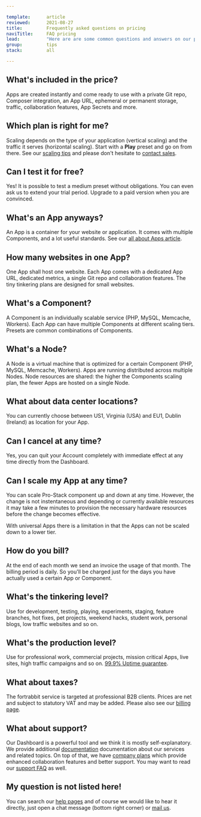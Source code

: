 ```yaml
---

template:      article
reviewed:      2021-08-27
title:         Frequently asked questions on pricing
naviTitle:     FAQ pricing
lead:          "Here are are some common questions and answers on our pricing and billing."
group:         tips
stack:         all

---
```


## What's included in the price?

Apps are created instantly and come ready to use with a private Git repo, Composer integration, an App URL, ephemeral or permanent storage, traffic, collaboration features, App Secrets and more.

## Which plan is right for me?

Scaling depends on the type of your application (vertical scaling) and the traffic it serves (horizontal scaling). Start with a **Play** preset and go on from there. See our [scaling tips](/scaling) and please don't hesitate to [contact sales](mailto:sales@fortrabbit.com).

## Can I test it for free?

Yes! It is possible to test a medium preset without obligations. You can even ask us to extend your trial period. Upgrade to a paid version when you are convinced.

## What's an App anyways?

An App is a container for your website or application. It comes with multiple Components, and a lot useful standards. See our [all about Apps article](/app).

## How many websites in one App?

One App shall host one website. Each App comes with a dedicated App URL, dedicated metrics, a single Git repo and collaboration features. The tiny tinkering plans are designed for small websites.

## What's a Component?

A Component is an individually scalable service (PHP, MySQL, Memcache, Workers). Each App can have multiple Components at different scaling tiers. Presets are common combinations of Components.

## What's a Node?

A Node is a virtual machine that is optimized for a certain Component (PHP, MySQL, Memcache, Workers). Apps are running distributed across multiple Nodes. Node resources are shared: the higher the Components scaling plan, the fewer Apps are hosted on a single Node.

## What about data center locations?

You can currently choose between US1, Virginia (USA) and EU1, Dublin (Ireland) as location for your App.

## Can I cancel at any time?

Yes, you can quit your Account completely with immediate effect at any time directly from the Dashboard.

## Can I scale my App at any time?

You can scale Pro-Stack component up and down at any time. However, the change is not instentaneous and depending or currently available resources it may take a few minutes to provision the necessary hardware resources before the change becomes effective.

With universal Apps there is a limitation in that the Apps can not be scaled down to a lower tier.
<!-- Universal apps can not be scaled -->

## How do you bill?

At the end of each month we send an invoice the usage of that month. The billing period is daily. So you'll be charged just for the days you have actually used a certain App or Component.

<!--
// This is not a place to market/promote the nature of our billing mode, imho.
// Anyway, the below is not how we bill. It's something else, not quite sure what.

You pay as you grow.
-->

## What's the tinkering level?

Use for development, testing, playing, experiments, staging, feature branches, hot fixes, pet projects, weekend hacks, student work, personal blogs, low traffic websites and so on.

## What's the production level?

Use for professional work, commercial projects, mission critical Apps, live sites, high traffic campaigns and so on. [99.9% Uptime guarantee](https://www.fortrabbit.com/sla).

<!--

The 99.9 link needs some text, like, "this plan is covered by"
It looks out of place otherwise, which is why I removed it from the section above.

-->

## What about taxes?

The fortrabbit service is targeted at professional B2B clients. Prices are net and subject to statutory VAT and may be added. Please also see our [billing page](/billing).

<!--
// To my understanding Net prices already include Tax. I find the sentence above confusing.

From the web: Net price is the value at which a product or service is sold after all taxes and other costs are added and all discounts subtracted.
-->

<!--
// why do you want to alienate private users?

, for entrepreneurs only

«The fortrabbit service is targeted at professional B2B users»
// In a way that contradicts a lot of what I have heard internally over the last couple of years.
// I need some clarification on this point / position
-->

## What about support?

Our Dashboard is a powerful tool and we think it is mostly self-explanatory. We provide additional [documentation](/) documentation about our services and related topics. On top of that, we have [company plans](https://www.fortrabbit.com/company-plans) which provide enhanced collaboration features and better support. You may want to read our [support FAQ](/faq-support) as well.

<!--
// This sounds like a baseless opinion;
Most of our clients prefer self-service.

// I don't like this formulation because it seems arrogant.
... documentation is actually helpful
-->

## My question is not listed here!

You can search our [help pages](/) and of course we would like to hear it directly, just open a chat message (bottom right corner) or [mail us](mailto:sales@fortrabbit.com).
